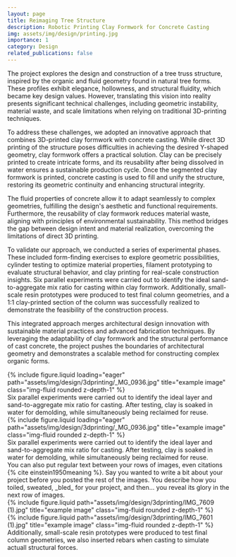 ```yaml
---
layout: page
title: Reimaging Tree Structure
description: Robotic Printing Clay Formwork for Concrete Casting
img: assets/img/design/printing.jpg
importance: 1
category: Design
related_publications: false
---
```


The project explores the design and construction of a tree truss structure, inspired by the organic and fluid geometry found in natural tree forms. These profiles exhibit elegance, hollowness, and structural fluidity, which became key design values. However, translating this vision into reality presents significant technical challenges, including geometric instability, material waste, and scale limitations when relying on traditional 3D-printing techniques.

To address these challenges, we adopted an innovative approach that combines 3D-printed clay formwork with concrete casting. While direct 3D printing of the structure poses difficulties in achieving the desired Y-shaped geometry, clay formwork offers a practical solution. Clay can be precisely printed to create intricate forms, and its reusability after being dissolved in water ensures a sustainable production cycle. Once the segmented clay formwork is printed, concrete casting is used to fill and unify the structure, restoring its geometric continuity and enhancing structural integrity.

The fluid properties of concrete allow it to adapt seamlessly to complex geometries, fulfilling the design's aesthetic and functional requirements. Furthermore, the reusability of clay formwork reduces material waste, aligning with principles of environmental sustainability. This method bridges the gap between design intent and material realization, overcoming the limitations of direct 3D printing.

To validate our approach, we conducted a series of experimental phases. These included form-finding exercises to explore geometric possibilities, cylinder testing to optimize material properties, filament prototyping to evaluate structural behavior, and clay printing for real-scale construction insights. Six parallel experiments were carried out to identify the ideal sand-to-aggregate mix ratio for casting within clay formwork. Additionally, small-scale resin prototypes were produced to test final column geometries, and a 1:1 clay-printed section of the column was successfully realized to demonstrate the feasibility of the construction process.

This integrated approach merges architectural design innovation with sustainable material practices and advanced fabrication techniques. By leveraging the adaptability of clay formwork and the structural performance of cast concrete, the project pushes the boundaries of architectural geometry and demonstrates a scalable method for constructing complex organic forms.

<div class="row">
    <div class="col-sm mt-3 mt-md-0">
        {% include figure.liquid loading="eager" path="assets/img/design/3dprinting/_MG_0936.jpg" title="example image" class="img-fluid rounded z-depth-1" %}
    </div>
</div>
<div class="caption">
    Six parallel experiments were carried out to identify the ideal layer and sand-to-aggregate mix ratio for casting. After testing, clay is soaked in water for demolding, while simultaneously being reclaimed for reuse. 
</div>

<div class="row">
    <div class="col-sm mt-3 mt-md-0">
        {% include figure.liquid loading="eager" path="assets/img/design/3dprinting/_MG_0936.jpg" title="example image" class="img-fluid rounded z-depth-1" %}
    </div>
</div>
<div class="caption">
    Six parallel experiments were carried out to identify the ideal layer and sand-to-aggregate mix ratio for casting. After testing, clay is soaked in water for demolding, while simultaneously being reclaimed for reuse. 
</div>
You can also put regular text between your rows of images, even citations {% cite einstein1950meaning %}.
Say you wanted to write a bit about your project before you posted the rest of the images.
You describe how you toiled, sweated, _bled_ for your project, and then... you reveal its glory in the next row of images.

<div class="row justify-content-sm-center">
    <div class="col-sm-8 mt-3 mt-md-0">
        {% include figure.liquid path="assets/img/design/3dprinting/IMG_7609 (1).jpg" title="example image" class="img-fluid rounded z-depth-1" %}
    </div>
    <div class="col-sm-4 mt-3 mt-md-0">
        {% include figure.liquid path="assets/img/design/3dprinting/IMG_7601 (1).jpg" title="example image" class="img-fluid rounded z-depth-1" %}
    </div>
</div>
<div class="caption">
    Additionally, small-scale resin prototypes were produced to test final column geometries, we also inserted rebars when casting to simulate actuall structural forces.
</div>

